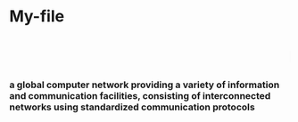 # My-file
<html>
<head></head>
<body>
    <h1><marquee>INTERNET</marquee></h1>
    <P ALIGN="JUSTIFY"><H3>a global computer network providing a variety of information and communication facilities, consisting of interconnected networks using standardized communication protocols</H3></P>
</body>
</html>
